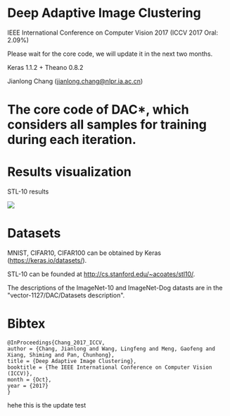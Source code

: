 # Deep Adaptive Image Clustering 
IEEE International Conference on Computer Vision 2017 (ICCV 2017 Oral: 2.09%)

Please wait for the core code, we will update it in the next two months.

Keras 1.1.2 + Theano 0.8.2

Jianlong Chang (jianlong.chang@nlpr.ia.ac.cn)

# The core code of DAC*, which considers all samples for training during each iteration. 

# Results visualization
STL-10 results

![](Results_visualization/STL-10.gif)



# Datasets
MNIST, CIFAR10, CIFAR100 can be obtained by Keras (https://keras.io/datasets/).

STL-10 can be founded at http://cs.stanford.edu/~acoates/stl10/.

The descriptions of the ImageNet-10 and ImageNet-Dog datasts are in the "vector-1127/DAC/Datasets description".

# Bibtex
```
@InProceedings{Chang_2017_ICCV,
author = {Chang, Jianlong and Wang, Lingfeng and Meng, Gaofeng and Xiang, Shiming and Pan, Chunhong},
title = {Deep Adaptive Image Clustering},
booktitle = {The IEEE International Conference on Computer Vision (ICCV)},
month = {Oct},
year = {2017}
}
```

hehe this is the update test
